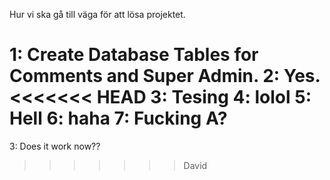 Hur vi ska gå till väga för att lösa projektet.

1: Create Database Tables for Comments and Super Admin.
2: Yes.
<<<<<<< HEAD
3: Tesing
4: lolol
5: Hell
6: haha
7: Fucking A?
=======
3: Does it work now??
>>>>>>> David
